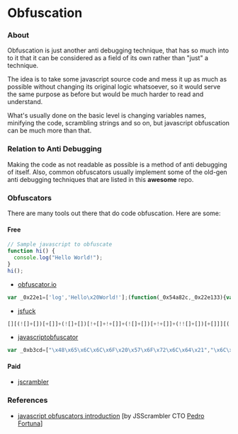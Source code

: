 # Obfuscation

### About

Obfuscation is just another anti debugging technique, that has so much into to it that it can be considered as a field of its own rather than "just" a technique.

The idea is to take some javascript source code and mess it up as much as possible without changing its original logic whatsoever, so it would serve the same purpose as before but would be much harder to read and understand.

What's usually done on the basic level is changing variables names, minifying the code, scrambling strings and so on, but javascript obfuscation can be much more than that.

### Relation to Anti Debugging

Making the code as not readable as possible is a method of anti debugging of itself. 
Also, common obfuscators usually implement some of the old-gen anti debugging techniques that are listed in this **awesome** repo.

### Obfuscators

There are many tools out there that do code obfuscation. Here are some:

#### Free

```javascript
// Sample javascript to obfuscate
function hi() {
  console.log("Hello World!");
}
hi();
```

- [obfuscator.io](https://obfuscator.io/)

```javascript
var _0x22e1=['log','Hello\x20World!'];(function(_0x54a82c,_0x22e133){var _0x52d59f=function(_0x37d3b5){while(--_0x37d3b5){_0x54a82c['push'](_0x54a82c['shift']());}};_0x52d59f(++_0x22e133);}(_0x22e1,0x78));var _0x52d5=function(_0x54a82c,_0x22e133){_0x54a82c=_0x54a82c-0x0;var _0x52d59f=_0x22e1[_0x54a82c];return _0x52d59f;};function hi(){var _0xf2ec74=_0x52d5;console[_0xf2ec74('0x0')](_0xf2ec74('0x1'));}hi();
```

- [jsfuck](http://www.jsfuck.com/)

```javascript
[][(![]+[])[+[]]+(![]+[])[!+[]+!+[]]+(![]+[])[+!+[]]+(!![]+[])[+[]]][([][(![]+[])[+[]]+(![]+[])[!+[]+!+[]]+(![]+[])[+!+[]]+(!![]+[])[+[]]]+[])[!+[]+!+[]+!+[]]+(!![]+[][(![]+[])[+[]]+(![]+[])[!+[]+!+[]]+(![]+[])[+!+[]]+(!![]+[])[+[]]])[+!+[]+[+[]]]+([][[]]+[])[+!+[]]+(![]+[])[!+[]+!+[]+!+[]]+(!![]+[])[+[]]+(!![]+[])[+!+[]]+([][[]]+[])[+[]]+([][(![]+[])[+[]]+(![]+[])[!+[]+!+[]]+(![]+[])[+!+[]]+(!![]+[])[+[]]]+[])[!+[]+!+[]+!+[]]+(!![]+[])[+[]]+(!![]+[][(![]+[])[+[]]+(![]+[])[!+[]+!+[]]+(![]+[])[+!+[]]+(!![]+[])[+[]]])[+!+[]+[+[]]]+(!![]+[])[+!+[]]]((!![]+[])[+!+[]]+(!![]+[])[!+[]+!+[]+!+[]]+(!![]+[])[+[]]+([][[]]+[])[+[]]+(!![]+[])[+!+[]]+([][[]]+[])[+!+[]]+(+[![]]+[][(![]+[])[+[]]+(![]+[])[!+[]+!+[]]+(![]+[])[+!+[]]+(!![]+[])[+[]]])[+!+[]+[+!+[]]]+(!![]+[])[!+[]+!+[]+!+[]]+(+(!+[]+!+[]+!+[]+[+!+[]]))[(!![]+[])[+[]]+(!![]+[][(![]+[])[+[]]+(![]+[])[!+[]+!+[]]+(![]+[])[+!+[]]+(!![]+[])[+[]]])[+!+[]+[+[]]]+([]+[])[([][(![]+[])[+[]]+(![]+[])[!+[]+!+[]]+(![]+[])[+!+[]]+(!![]+[])[+[]]]+[])[!+[]+!+[]+!+[]]+(!![]+[][(![]+[])[+[]]+(![]+[])[!+[]+!+[]]+(![]+[])[+!+[]]+(!![]+[])[+[]]])[+!+[]+[+[]]]+([][[]]+[])[+!+[]]+(![]+[])[!+[]+!+[]+!+[]]+(!![]+[])[+[]]+(!![]+[])[+!+[]]+([][[]]+[])[+[]]+([][(![]+[])[+[]]+(![]+[])[!+[]+!+[]]+(![]+[])[+!+[]]+(!![]+[])[+[]]]+[])[!+[]+!+[]+!+[]]+(!![]+[])[+[]]+(!![]+[][(![]+[])[+[]]+(![]+[])[!+[]+!+[]]+(![]+[])[+!+[]]+(!![]+[])[+[]]])[+!+[]+[+[]]]+(!![]+[])[+!+[]]][([][[]]+[])[+!+[]]+(![]+[])[+!+[]]+((+[])[([][(![]+[])[+[]]+(![]+[])[!+[]+!+[]]+(![]+[])[+!+[]]+(!![]+[])[+[]]]+[])[!+[]+!+[]+!+[]]+(!![]+[][(![]+[])[+[]]+(![]+[])[!+[]+!+[]]+(![]+[])[+!+[]]+(!![]+[])[+[]]])[+!+[]+[+[]]]+([][[]]+[])[+!+[]]+(![]+[])[!+[]+!+[]+!+[]]+(!![]+[])[+[]]+(!![]+[])[+!+[]]+([][[]]+[])[+[]]+([][(![]+[])[+[]]+(![]+[])[!+[]+!+[]]+(![]+[])[+!+[]]+(!![]+[])[+[]]]+[])[!+[]+!+[]+!+[]]+(!![]+[])[+[]]+(!![]+[][(![]+[])[+[]]+(![]+[])[!+[]+!+[]]+(![]+[])[+!+[]]+(!![]+[])[+[]]])[+!+[]+[+[]]]+(!![]+[])[+!+[]]]+[])[+!+[]+[+!+[]]]+(!![]+[])[!+[]+!+[]+!+[]]]](!+[]+!+[]+!+[]+[!+[]+!+[]])+(![]+[])[+!+[]]+(![]+[])[!+[]+!+[]])()((![]+[])[+!+[]]+(![]+[])[!+[]+!+[]]+(!![]+[])[!+[]+!+[]+!+[]]+(!![]+[])[+!+[]]+(!![]+[])[+[]]+([][(![]+[])[+[]]+(![]+[])[!+[]+!+[]]+(![]+[])[+!+[]]+(!![]+[])[+[]]]+[])[+!+[]+[!+[]+!+[]+!+[]]]+[+!+[]]+([+[]]+![]+[][(![]+[])[+[]]+(![]+[])[!+[]+!+[]]+(![]+[])[+!+[]]+(!![]+[])[+[]]])[!+[]+!+[]+[+[]]])
```

- [javascriptobfuscator](https://javascriptobfuscator.com/Javascript-Obfuscator.aspx)

```javascript
var _0xb3cd=["\x48\x65\x6C\x6C\x6F\x20\x57\x6F\x72\x6C\x64\x21","\x6C\x6F\x67"];function hi(){console[_0xb3cd[1]](_0xb3cd[0])}hi()
```

#### Paid

- [jscrambler](/https://jscrambler.com/)

### References

- [javascript obfuscators introduction](https://www.youtube.com/watch?v=4dxPizOvM8g) [by JSScrambler CTO [Pedro Fortuna](https://twitter.com/pedrofortuna)]
